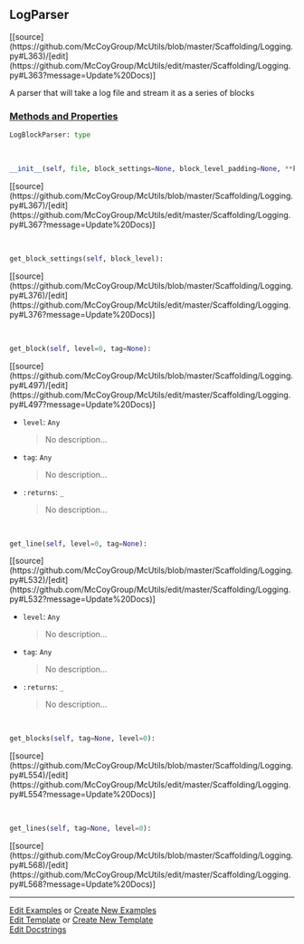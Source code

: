 ## <a id="McUtils.Scaffolding.Logging.LogParser">LogParser</a> 
<div class="docs-source-link" markdown="1">
[[source](https://github.com/McCoyGroup/McUtils/blob/master/Scaffolding/Logging.py#L363)/[edit](https://github.com/McCoyGroup/McUtils/edit/master/Scaffolding/Logging.py#L363?message=Update%20Docs)]
</div>

A parser that will take a log file and stream it as a series of blocks

<div class="collapsible-section">
 <div class="collapsible-section collapsible-section-header" markdown="1">
 
### <a class="collapse-link" data-toggle="collapse" href="#methods">Methods and Properties</a> <a class="float-right" data-toggle="collapse" href="#methods"><i class="fa fa-chevron-down"></i></a>

 </div>
 <div class="collapsible-section collapsible-section-body collapse" id="methods" markdown="1">

```python
LogBlockParser: type
```
<a id="McUtils.Scaffolding.Logging.LogParser.__init__" class="docs-object-method">&nbsp;</a> 
```python
__init__(self, file, block_settings=None, block_level_padding=None, **kwargs): 
```
<div class="docs-source-link" markdown="1">
[[source](https://github.com/McCoyGroup/McUtils/blob/master/Scaffolding/Logging.py#L367)/[edit](https://github.com/McCoyGroup/McUtils/edit/master/Scaffolding/Logging.py#L367?message=Update%20Docs)]
</div>

<a id="McUtils.Scaffolding.Logging.LogParser.get_block_settings" class="docs-object-method">&nbsp;</a> 
```python
get_block_settings(self, block_level): 
```
<div class="docs-source-link" markdown="1">
[[source](https://github.com/McCoyGroup/McUtils/blob/master/Scaffolding/Logging.py#L376)/[edit](https://github.com/McCoyGroup/McUtils/edit/master/Scaffolding/Logging.py#L376?message=Update%20Docs)]
</div>

<a id="McUtils.Scaffolding.Logging.LogParser.get_block" class="docs-object-method">&nbsp;</a> 
```python
get_block(self, level=0, tag=None): 
```
<div class="docs-source-link" markdown="1">
[[source](https://github.com/McCoyGroup/McUtils/blob/master/Scaffolding/Logging.py#L497)/[edit](https://github.com/McCoyGroup/McUtils/edit/master/Scaffolding/Logging.py#L497?message=Update%20Docs)]
</div>


- `level`: `Any`
    >No description...
- `tag`: `Any`
    >No description...
- `:returns`: `_`
    >No description...

<a id="McUtils.Scaffolding.Logging.LogParser.get_line" class="docs-object-method">&nbsp;</a> 
```python
get_line(self, level=0, tag=None): 
```
<div class="docs-source-link" markdown="1">
[[source](https://github.com/McCoyGroup/McUtils/blob/master/Scaffolding/Logging.py#L532)/[edit](https://github.com/McCoyGroup/McUtils/edit/master/Scaffolding/Logging.py#L532?message=Update%20Docs)]
</div>


- `level`: `Any`
    >No description...
- `tag`: `Any`
    >No description...
- `:returns`: `_`
    >No description...

<a id="McUtils.Scaffolding.Logging.LogParser.get_blocks" class="docs-object-method">&nbsp;</a> 
```python
get_blocks(self, tag=None, level=0): 
```
<div class="docs-source-link" markdown="1">
[[source](https://github.com/McCoyGroup/McUtils/blob/master/Scaffolding/Logging.py#L554)/[edit](https://github.com/McCoyGroup/McUtils/edit/master/Scaffolding/Logging.py#L554?message=Update%20Docs)]
</div>

<a id="McUtils.Scaffolding.Logging.LogParser.get_lines" class="docs-object-method">&nbsp;</a> 
```python
get_lines(self, tag=None, level=0): 
```
<div class="docs-source-link" markdown="1">
[[source](https://github.com/McCoyGroup/McUtils/blob/master/Scaffolding/Logging.py#L568)/[edit](https://github.com/McCoyGroup/McUtils/edit/master/Scaffolding/Logging.py#L568?message=Update%20Docs)]
</div>

 </div>
</div>




___

[Edit Examples](https://github.com/McCoyGroup/McUtils/edit/gh-pages/ci/examples/McUtils/Scaffolding/Logging/LogParser.md) or 
[Create New Examples](https://github.com/McCoyGroup/McUtils/new/gh-pages/?filename=ci/examples/McUtils/Scaffolding/Logging/LogParser.md) <br/>
[Edit Template](https://github.com/McCoyGroup/McUtils/edit/gh-pages/ci/docs/McUtils/Scaffolding/Logging/LogParser.md) or 
[Create New Template](https://github.com/McCoyGroup/McUtils/new/gh-pages/?filename=ci/docs/templates/McUtils/Scaffolding/Logging/LogParser.md) <br/>
[Edit Docstrings](https://github.com/McCoyGroup/McUtils/edit/master/Scaffolding/Logging.py#L363?message=Update%20Docs)